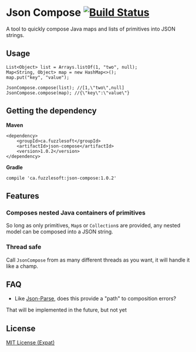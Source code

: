 # Json Compose [![Build Status](https://travis-ci.org/mitchhentges/json-compose.svg?branch=master)](https://travis-ci.org/mitchhentges/json-compose)

A tool to quickly compose Java maps and lists of primitives into JSON strings.

## Usage

```
List<Object> list = Arrays.listOf(1, "two", null);
Map<String, Object> map = new HashMap<>();
map.put("key", "value");

JsonCompose.compose(list); //[1,\"two\",null]
JsonCompose.compose(map); //{\"key\":\"value\"}
```

## Getting the dependency

**Maven**
```
<dependency>
    <groupId>ca.fuzzlesoft</groupId>
    <artifactId>json-compose</artifactId>
    <version>1.0.2</version>
</dependency>
```

**Gradle**
```
compile 'ca.fuzzlesoft:json-compose:1.0.2'
```

## Features

### Composes nested Java containers of primitives

So long as only primitives, `Map`s or `Collection`s are provided, any nested model can be composed into a JSON string.

### Thread safe

Call `JsonCompose` from as many different threads as you want, it will handle it like a champ.

## FAQ

* Like [Json-Parse](https://github.com/mitchhentges/json-parse), does this provide a "path" to composition errors?

That will be implemented in the future, but not yet

## License
[MIT License (Expat)](http://www.opensource.org/licenses/mit-license.php)
